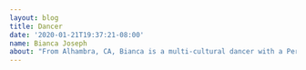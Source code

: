```yaml
---
layout: blog
title: Dancer
date: '2020-01-21T19:37:21-08:00'
name: Bianca Joseph
about: "From Alhambra, CA, Bianca is a multi-cultural dancer with a Peruvian father and Mexican mother. She has been dancing Mexican Folklorico for 16 years along with studying ballet. She continues\_to learn about her culture through dancing with Raices Peruanas. She says she loves dance because it allows her to express herself and her cultural identity without the use of words and through creative movement."
---
```


